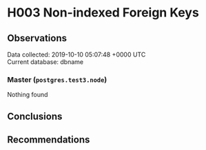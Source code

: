 # H003 Non-indexed Foreign Keys #

## Observations ##
Data collected: 2019-10-10 05:07:48 +0000 UTC  
Current database: dbname  


### Master (`postgres.test3.node`) ###



Nothing found



## Conclusions ##


## Recommendations ##

